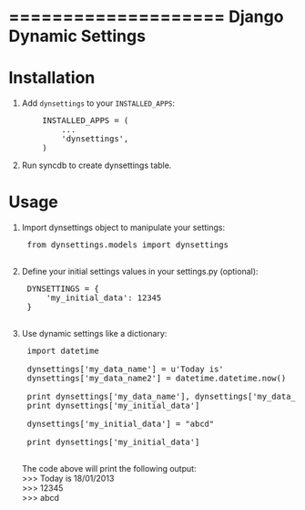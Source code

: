 ====================
Django Dynamic Settings
====================

Installation
============

1. Add ``dynsettings`` to your ``INSTALLED_APPS``:
<pre>
       INSTALLED_APPS = (
           ...
           'dynsettings',
       )
</pre>
       
2. Run syncdb to create dynsettings table.

Usage
=============

1. Import dynsettings object to manipulate your settings:
	<pre>
	from dynsettings.models import dynsettings
	</pre>

2. Define your initial settings values in your settings.py (optional):
	<pre>
	DYNSETTINGS = {
		'my_initial_data': 12345
	}
	</pre>

3. Use dynamic settings like a dictionary:
	<pre>
    import datetime
    
    dynsettings['my_data_name'] = u'Today is'
    dynsettings['my_data_name2'] = datetime.datetime.now()
    
    print dynsettings['my_data_name'], dynsettings['my_data_name2'].strftime("%d/%m/%Y")
    print dynsettings['my_initial_data']
    
    dynsettings['my_initial_data'] = "abcd"
    
    print dynsettings['my_initial_data']
	</pre>
    
	The code above will print the following output: <br />
\>\>\> Today is 18/01/2013 <br />
\>\>\> 12345<br />
\>\>\> abcd
